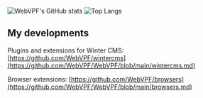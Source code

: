 ![WebVPF's GitHub stats](https://github-readme-stats.vercel.app/api?username=WebVPF&show_icons=true&theme=transparent&hide_border=true&hide_title=true) ![Top Langs](https://github-readme-stats.vercel.app/api/top-langs/?username=WebVPF&layout=compact&hide_title=true&theme=transparent&hide_border=true)

## My developments

Plugins and extensions for Winter CMS: [https://github.com/WebVPF/wintercms](https://github.com/WebVPF/WebVPF/blob/main/wintercms.md)

Browser extensions: [https://github.com/WebVPF/browsers](https://github.com/WebVPF/WebVPF/blob/main/browsers.md)
